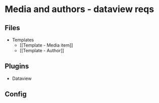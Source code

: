 # Media and authors - dataview reqs

## Files
- Templates
	- [[Template - Media item]]
	- [[Template - Author]]

## Plugins
- Dataview

## Config
